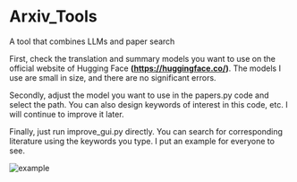 # Arxiv_Tools
A tool that combines LLMs and paper search

First, check the translation and summary models you want to use on the official website of Hugging Face **(https://huggingface.co/)**. The models I use are small in size, and there are no significant errors.

Secondly, adjust the model you want to use in the papers.py code and select the path. You can also design keywords of interest in this code, etc. I will continue to improve it later.

Finally, just run improve_gui.py directly. You can search for corresponding literature using the keywords you type. I put an example for everyone to see.

![example](https://github.com/FZKChange/Arxiv_Tools/assets/78149508/898b949a-5616-47ca-be74-3c739cb35477)
